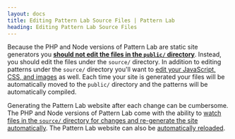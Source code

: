 ```yaml
---
layout: docs
title: Editing Pattern Lab Source Files | Pattern Lab
heading: Editing Pattern Lab Source Files
---
```


Because the PHP and Node versions of Pattern Lab are static site generators you <u>**should not edit the files in the `public/` directory**</u>. Instead, you should edit the files under the `source/` directory. In addition to editing patterns under the `source/` directory you'll want to [edit your JavaScript, CSS, and images](/docs/pattern-managing-assets.html) as well. Each time your site is generated your files will be automatically moved to the `public/` directory and the patterns will be automatically compiled.

Generating the Pattern Lab website after each change can be cumbersome. The PHP and Node versions of Pattern Lab come with the ability to [watch files in the `source/` directory for changes and re-generate the site automatically](/docs/advanced-auto-regenerate.html). The Pattern Lab website can also be [automatically reloaded](/docs/advanced-reload-browser.html).
